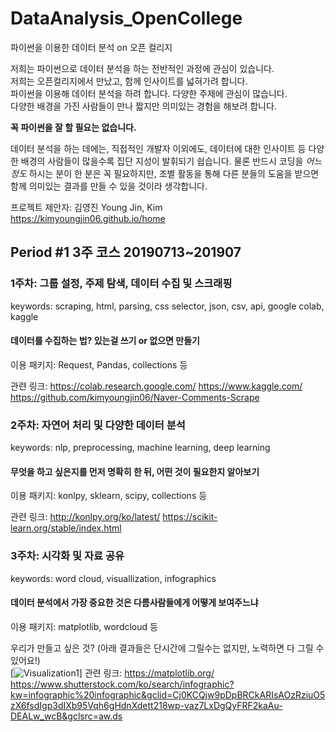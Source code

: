 # DataAnalysis_OpenCollege
파이썬을 이용한 데이터 분석 on 오픈 컬리지

저희는 파이썬으로 데이터 분석을 하는 전반적인 과정에 관심이 있습니다.  
저희는 오픈컬리지에서 만났고, 함께 인사이트를 넓혀가려 합니다.  
파이썬을 이용해 데이터 분석을 하려 합니다. 다양한 주제에 관심이 많습니다.  
다양한 배경을 가진 사람들이 만나 짧지만 의미있는 경험을 해보려 합니다.  
  
__꼭 파이썬을 잘 할 필요는 없습니다.__  
  
데이터 분석을 하는 데에는, 직접적인 개발자 이외에도, 데이터에 대한 인사이트 등 다양한 배경의 사람들이 많을수록 집단 지성이 발휘되기 쉽습니다. 물론 반드시 코딩을 _어느정도_ 하시는 분이 한 분은 꼭 필요하지만, 조별 활동을 통해 다른 분들의 도움을 받으면 함께 의미있는 결과를 만들 수 있을 것이라 생각합니다.  

프로젝트 제안자: 김영진 Young Jin, Kim  
https://kimyoungjin06.github.io/home

## Period #1 3주 코스 20190713~201907

### 1주차: 그룹 설정, 주제 탐색, 데이터 수집 및 스크래핑
keywords: scraping, html, parsing, css selector, json, csv, api, google colab, kaggle


#### 데이터를 수집하는 법? 있는걸 쓰기 or 없으면 만들기
이용 패키지: Request, Pandas, collections 등

관련 링크:
https://colab.research.google.com/
https://www.kaggle.com/
https://github.com/kimyoungjin06/Naver-Comments-Scrape

### 2주차: 자연어 처리 및 다양한 데이터 분석
keywords: nlp, preprocessing, machine learning, deep learning

#### 무엇을 하고 싶은지를 먼저 명확히 한 뒤, 어떤 것이 필요한지 알아보기
이용 패키지: konlpy, sklearn, scipy, collections 등

관련 링크:
http://konlpy.org/ko/latest/
https://scikit-learn.org/stable/index.html

### 3주차: 시각화 및 자료 공유
keywords: word cloud, visuallization, infographics

#### 데이터 분석에서 가장 중요한 것은 다름사람들에게 어떻게 보여주느냐
이용 패키지: matplotlib, wordcloud 등  

우리가 만들고 싶은 것? (아래 결과들은 단시간에 그릴수는 없지만, 노력하면 다 그릴 수 있어요!)  
[![Visualization1](./images/pic4.png)]
관련 링크:
https://matplotlib.org/
https://www.shutterstock.com/ko/search/infographic?kw=infographic%20infographic&gclid=Cj0KCQjw9pDpBRCkARIsAOzRziuO5zX6fsdIgp3dIXb95Vqh6gHdnXdett218wp-vaz7LxDgQyFRF2kaAu-DEALw_wcB&gclsrc=aw.ds
